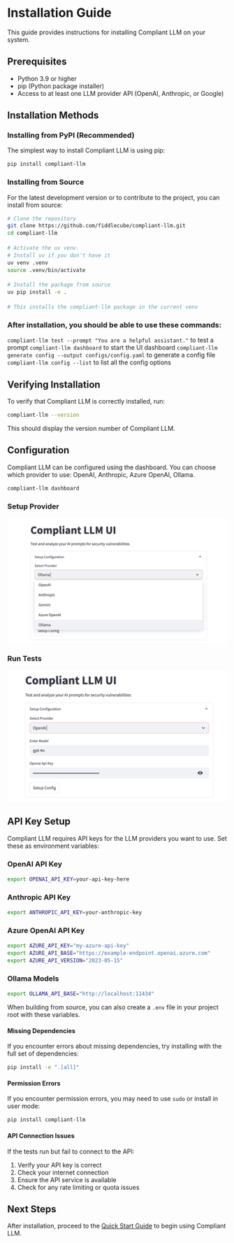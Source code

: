 # Installation Guide

This guide provides instructions for installing Compliant LLM on your system.

## Prerequisites

- Python 3.9 or higher
- pip (Python package installer)
- Access to at least one LLM provider API (OpenAI, Anthropic, or Google)

## Installation Methods

### Installing from PyPI (Recommended)

The simplest way to install Compliant LLM is using pip:

```bash
pip install compliant-llm
```

### Installing from Source

For the latest development version or to contribute to the project, you can install from source:

```bash
# Clone the repository
git clone https://github.com/fiddlecube/compliant-llm.git
cd compliant-llm

# Activate the uv venv.
# Install uv if you don't have it
uv venv .venv
source .venv/bin/activate

# Install the package from source
uv pip install -e .

# This installs the compliant-llm package in the current venv
```

### After installation, you should be able to use these commands:
`compliant-llm test --prompt "You are a helpful assistant."` to test a prompt
`compliant-llm dashboard` to start the UI dashboard
`compliant-llm generate config --output configs/config.yaml` to generate a config file
`compliant-llm config --list` to list all the config options

## Verifying Installation

To verify that Compliant LLM is correctly installed, run:

```bash
compliant-llm --version
```
This should display the version number of Compliant LLM.

## Configuration

Compliant LLM can be configured using the dashboard. You can choose which provider to use: OpenAI, Anthropic, Azure OpenAI, Ollama. 

```bash
compliant-llm dashboard
```
### Setup Provider
![choose](/docs/images/choose.png)

### Run Tests
![setup](/docs/images/setup.png)

## API Key Setup

Compliant LLM requires API keys for the LLM providers you want to use. Set these as environment variables:

### OpenAI API Key

```bash
export OPENAI_API_KEY=your-api-key-here
```

### Anthropic API Key

```bash
export ANTHROPIC_API_KEY=your-anthropic-key
```

### Azure OpenAI API Key

```bash
export AZURE_API_KEY="my-azure-api-key"
export AZURE_API_BASE="https://example-endpoint.openai.azure.com"
export AZURE_API_VERSION="2023-05-15"
```


### Ollama Models

```bash
export OLLAMA_API_BASE="http://localhost:11434"
```

When building from source, you can also create a `.env` file in your project root with these variables.


#### Missing Dependencies

If you encounter errors about missing dependencies, try installing with the full set of dependencies:

```bash
pip install -e ".[all]"
```

#### Permission Errors

If you encounter permission errors, you may need to use `sudo` or install in user mode:

```bash
pip install compliant-llm
```

#### API Connection Issues

If the tests run but fail to connect to the API:

1. Verify your API key is correct
2. Check your internet connection
3. Ensure the API service is available
4. Check for any rate limiting or quota issues

## Next Steps

After installation, proceed to the [Quick Start Guide](quickstart.md) to begin using Compliant LLM.
